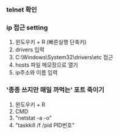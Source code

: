 

### telnet 확인



### ip 접근 setting

1. 윈도우키 + R (빠른실행 단축키)
2. drivers 입력
3. C:\Windows\System32\drivers\etc 접근
4. hosts 파일 메모장으로 열기
5. ip주소와 이름 입력




### '종종 쓰지만 매일 까먹는' 포트 죽이기

1. 윈도우키 + R 
2. CMD
3. "netstat -a -o"
4. "taskkill /f /pid PID번호"
